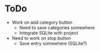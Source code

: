 # ToDo
* Work on add category button
	* Need to save categories somewhere
	* Integrate SQLite with project
* Need to work on stop button
	* Save entry somewhere (SQLite?)
